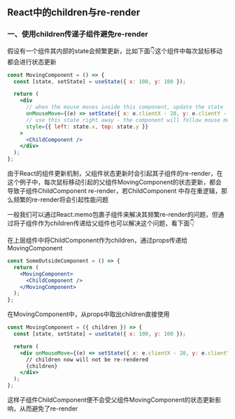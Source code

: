 ## React中的children与re-render

### 一、使用children传递子组件避免re-render

假设有一个组件其内部的state会频繁更新，比如下面👇这个组件中每次鼠标移动都会进行状态更新

```jsx
const MovingComponent = () => {
  const [state, setState] = useState({ x: 100, y: 100 });

  return (
    <div
      // when the mouse moves inside this component, update the state
      onMouseMove={(e) => setState({ x: e.clientX - 20, y: e.clientY - 20 })}
      // use this state right away - the component will follow mouse movements
      style={{ left: state.x, top: state.y }}
    >
      <ChildComponent />
    </div>
  );
};
```

由于React的组件更新机制，父组件状态更新时会引起其子组件的re-render，在这个例子中，每次鼠标移动引起的父组件MovingComponent的状态更新，都会导致子组件ChildComponent re-render，若ChildComponent 中存在重逻辑，那么频繁的re-render将会引起性能问题

一般我们可以通过React.memo包裹子组件来解决其频繁re-render的问题，但通过将子组件作为children传递给父组件也可以解决这个问题，看下面👇

在上层组件中将ChildComponent作为children，通过props传递给MovingComponent

```jsx
const SomeOutsideComponent = () => {
  return (
    <MovingComponent>
      <ChildComponent />
    </MovingComponent>
  );
};
```

在MovingComponent中，从props中取出children直接使用

```jsx
const MovingComponent = ({ children }) => {
  const [state, setState] = useState({ x: 100, y: 100 });

  return (
    <div onMouseMove={(e) => setState({ x: e.clientX - 20, y: e.clientY - 20 })} style={{ left: state.x, top: state.y }}>
      // children now will not be re-rendered
      {children}
    </div>
  );
};
```

这样子组件ChildComponent便不会受父组件MovingComponent的状态更新影响，从而避免了re-render